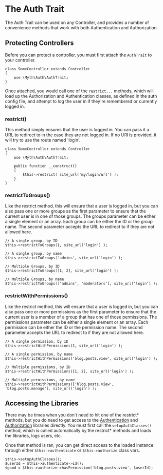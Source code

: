 # The Auth Trait

The Auth Trait can be used on any Controller, and provides a number of convenience methods that work with both 
Authentication and Authorization.

## Protecting Controllers

Before you can protect a controller, you must first attach the `AuthTrait` to your controller.

	class SomeController extends Controller 
	{
		use \Myth\Auth\AuthTrait;
	}

Once attached, you would call one of the `restrict...` methods, which will load up the Authorization and Authentication 
classes, as defined in the auth config file, and attempt to log the user in if they're remembered or currently logged in.

### restrict()

This method simply ensures that the user is logged in. You can pass it a URL to redirect to in the case they are not 
logged in. If no URI is provided, it will try to use the route named 'login'.

	class SomeController extends Controller 
	{
		use \Myth\Auth\AuthTrait;
		
		public function __construct() 
		{
			$this->restrict( site_url('my/login/url') );
		}
	}

### restrictToGroups()

Like the restrict method, this will ensure that a user is logged in, but you can also pass one or more groups as 
the first parameter to ensure that the current user is in one of those groups. The groups parameter can be either a 
single element or an array. Each group can be either the ID or the group name. The second parameter accepts the URL to 
redirect to if they are not allowed here.

	// A single group, by ID
	$this->restrictToGroups(1, site_url('login') );
	
	// A single group, by name
	$this->restrictToGroups('admins', site_url('login') );
	
	// Multiple Groups, by ID
	$this->restrictToGroups([1, 2], site_url('login') );
	
	// Multiple Groups, by name
	$this->restrictToGroups(['admins', 'moderators'], site_url('login') );

### restrictWithPermissions()

Like the restrict method, this will ensure that a user is logged in, but you can also pass one or more permissions as 
the first parameter to ensure that the current user is a member of a group that has one of those permissions. The 
permissions parameter can be either a single element or an array. Each permission can be either the ID or the 
permission name. The second parameter accepts the URL to redirect to if they are not allowed here.

	// A single permission, by ID
	$this->restrictWithPermissions(1, site_url('login') );
	
	// A single permission, by name
	$this->restrictWithPermissions('blog.posts.view', site_url('login') );
	
	// Multiple permissions, by ID
	$this->restrictWithPermissions([1, 2], site_url('login') );
	
	// Multiple permissions, by name
	$this->restrictWithPermissions(['blog.posts.view', 'blog.posts.manage'], site_url('login') );

## Accessing the Libraries

There may be times when you don't need to hit one of the restrict* methods, but you do need to get access to the 
[Authentication](authentication.md) and [Authorization](authorization.md) libraries directly. You must first call 
the `setupAuthClasses()` method, which is called automatically by the restrict* methods and loads the libraries, 
logs users, etc.

Once that method is ran, you can get direct access to the loaded instance through either `$this->authenticate` 
or `$this->authorize` class vars.

	$this->setupAuthClasses();
	$userId = $this->authenticate->id();
	$good = $this->authorize->hasPermission('blog.posts.view', $userId);
